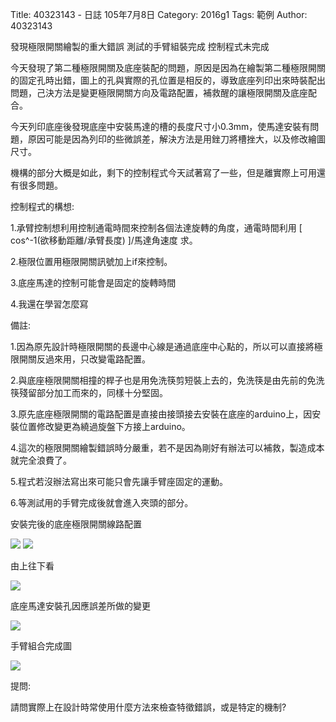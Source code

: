 Title: 40323143 -  日誌  105年7月8日
Category: 2016g1
Tags: 範例
Author: 40323143

發現極限開關繪製的重大錯誤 測試的手臂組裝完成 控制程式未完成
<!-- PELICAN_END_SUMMARY -->

今天發現了第二種極限開關及底座裝配的問題，原因是因為在繪製第二種極限開關的固定孔時出錯，圖上的孔與實際的孔位置是相反的，導致底座列印出來時裝配出問題，己決方法是變更極限開關方向及電路配置，補救醒的讓極限開關及底座配合。

今天列印底座後發現底座中安裝馬達的槽的長度尺寸小0.3mm，使馬達安裝有問題，原因可能是因為列印的些微誤差，解決方法是用銼刀將槽挫大，以及修改繪圖尺寸。

機構的部分大概是如此，剩下的控制程式今天試著寫了一些，但是離實際上可用還有很多問題。

控制程式的構想:

1.承臂控制想利用控制通電時間來控制各個法達旋轉的角度，通電時間利用  [ cos^-1(欲移動距離/承臂長度) ]/馬達角速度 求。

2.極限位置用極限開關訊號加上if來控制。

3.底座馬達的控制可能會是固定的旋轉時間

4.我還在學習怎麼寫

備註:

1.因為原先設計時極限開關的長邊中心線是通過底座中心點的，所以可以直接將極限開關反過來用，只改變電路配置。

2.與底座極限開關相撞的桿子也是用免洗筷剪短裝上去的，免洗筷是由先前的免洗筷殘留部分加工而來的，同樣十分堅固。

3.原先底座極限開關的電路配置是直接由接頭接去安裝在底座的arduino上，因安裝位置修改變更為繞過旋盤下方接上arduino。

4.這次的極限開關繪製錯誤時分嚴重，若不是因為剛好有辦法可以補救，製造成本就完全浪費了。

5.程式若沒辦法寫出來可能只會先讓手臂座固定的運動。

6.等測試用的手臂完成後就會進入夾頭的部分。

安裝完後的底座極限開關線路配置

<img src="http://i.imgur.com/eWCNvOM.jpg">

<img src="http://i.imgur.com/TTmw1nR.jpg">

由上往下看

<img src="http://i.imgur.com/M28o1N4.jpg">

底座馬達安裝孔因應誤差所做的變更

<img src="http://i.imgur.com/PiZJDKq.png">

手臂組合完成圖

<img src="http://i.imgur.com/M28o1N4.jpg">

提問:

請問實際上在設計時常使用什麼方法來檢查特徵錯誤，或是特定的機制?




